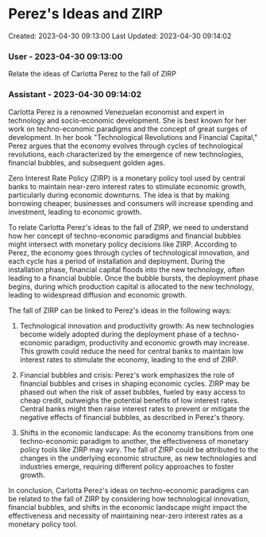 # Perez's Ideas and ZIRP

Created: 2023-04-30 09:13:00
Last Updated: 2023-04-30 09:14:02

### User - 2023-04-30 09:13:00

Relate the ideas of Carlotta Perez to the fall of ZIRP

### Assistant - 2023-04-30 09:14:02

Carlotta Perez is a renowned Venezuelan economist and expert in technology and socio-economic development. She is best known for her work on techno-economic paradigms and the concept of great surges of development. In her book "Technological Revolutions and Financial Capital," Perez argues that the economy evolves through cycles of technological revolutions, each characterized by the emergence of new technologies, financial bubbles, and subsequent golden ages.

Zero Interest Rate Policy (ZIRP) is a monetary policy tool used by central banks to maintain near-zero interest rates to stimulate economic growth, particularly during economic downturns. The idea is that by making borrowing cheaper, businesses and consumers will increase spending and investment, leading to economic growth.

To relate Carlotta Perez's ideas to the fall of ZIRP, we need to understand how her concept of techno-economic paradigms and financial bubbles might intersect with monetary policy decisions like ZIRP. According to Perez, the economy goes through cycles of technological innovation, and each cycle has a period of installation and deployment. During the installation phase, financial capital floods into the new technology, often leading to a financial bubble. Once the bubble bursts, the deployment phase begins, during which production capital is allocated to the new technology, leading to widespread diffusion and economic growth.

The fall of ZIRP can be linked to Perez's ideas in the following ways:

1. Technological innovation and productivity growth: As new technologies become widely adopted during the deployment phase of a techno-economic paradigm, productivity and economic growth may increase. This growth could reduce the need for central banks to maintain low interest rates to stimulate the economy, leading to the end of ZIRP.

2. Financial bubbles and crisis: Perez's work emphasizes the role of financial bubbles and crises in shaping economic cycles. ZIRP may be phased out when the risk of asset bubbles, fueled by easy access to cheap credit, outweighs the potential benefits of low interest rates. Central banks might then raise interest rates to prevent or mitigate the negative effects of financial bubbles, as described in Perez's theory.

3. Shifts in the economic landscape: As the economy transitions from one techno-economic paradigm to another, the effectiveness of monetary policy tools like ZIRP may vary. The fall of ZIRP could be attributed to the changes in the underlying economic structure, as new technologies and industries emerge, requiring different policy approaches to foster growth.

In conclusion, Carlotta Perez's ideas on techno-economic paradigms can be related to the fall of ZIRP by considering how technological innovation, financial bubbles, and shifts in the economic landscape might impact the effectiveness and necessity of maintaining near-zero interest rates as a monetary policy tool.

